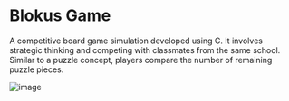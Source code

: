 # Blokus Game
A competitive board game simulation developed using C. 
It involves strategic thinking and competing with classmates from the same school. Similar to a puzzle concept, players compare the number of remaining puzzle pieces.

![image](https://github.com/lontzumon/Blokus_Game-Strategy/assets/100392818/f4d5da84-e1ce-4d8f-bcb0-ac841d395b76)
